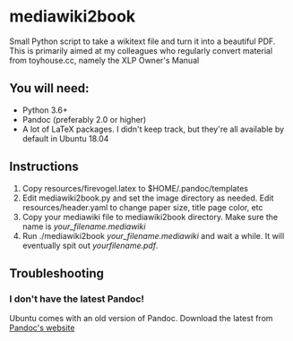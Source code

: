 # mediawiki2book

Small Python script to take a wikitext file and turn it into a beautiful PDF. This is primarily aimed at my colleagues who regularly convert material from toyhouse.cc, namely the XLP Owner's Manual

## You will need:

* Python 3.6+
* Pandoc (preferably 2.0 or higher)
* A lot of LaTeX packages. I didn't keep track, but they're all available by default in Ubuntu 18.04

## Instructions

1. Copy resources/firevogel.latex to $HOME/.pandoc/templates
2. Edit mediawiki2book.py and set the image directory as needed. Edit resources/header.yaml to change paper size, title page color, etc
3. Copy your mediawiki file to mediawiki2book directory. Make sure the name is *your_filename.mediawiki*
4. Run ./mediawiki2book *your_filename.mediawiki* and wait a while. It will eventually spit out *yourfilename.pdf*.

## Troubleshooting

### I don't have the latest Pandoc!

Ubuntu comes with an old version of Pandoc. Download the latest from [Pandoc's website](https://pandoc.org/installing.html)
